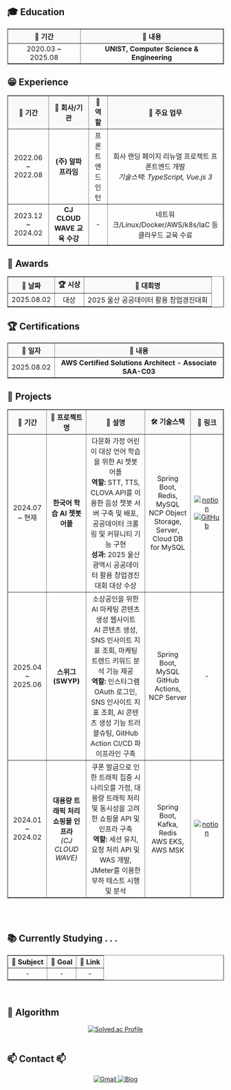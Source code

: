 

<!-- ====================================================================
     Education 섹션 - 학력 정보
==================================================================== -->
<h2>🎓 Education </h2>
<table border="1" cellspacing="0" cellpadding="12" style="border-collapse: collapse; width: 100%;">
  <thead>
    <tr style="background-color: #f8f9fa;">
      <th align="center">📅 기간</th>
      <th align="center">🏫 내용</th>
  </thead>
  <tbody>
    <tr>
      <td align="center">
        2020.03 ~ 2025.08
      </td>
      <td align="center">
        <b>UNIST, Computer Science & Engineering</b>
      </td>
    </tr>
  </tbody>
</table>

<!-- -->
<h2> 😁 Experience </h2>
<table border="1" cellspacing="0" cellpadding="12" style="border-collapse: collapse; width: 100%;">
  <thead>
    <tr style="background-color: #f8f9fa;">
      <th align="center">📅 기간</th>
      <th align="center">🏢 회사/기관</th>
      <th align="center">💼 역할</th>
      <th align="center">📝 주요 업무</th>
    </tr>
  </thead>
  <tbody>
    <tr>
      <td align="center">
        2022.06 ~ 2022.08
      </td>
      <td align="center">
        <b>(주) 알파프라임</b>
      </td>
      <td align="center">
        프론트엔드 인턴
      </td>
      <td align="center">
        회사 랜딩 페이지 리뉴얼 프로젝트 프론트엔드 개발<br>
        <em>기술스택: TypeScript, Vue.js 3</em>
      </td>
    </tr>
    <tr>
      <td align="center">
        2023.12 ~ 2024.02
      </td>
      <td align="center">
        <b>CJ CLOUD WAVE 교육 수강</b>
      </td>
      <td align="center">
        -
      </td>
      <td align="center">
        네트워크/Linux/Docker/AWS/k8s/IaC 등 클라우드 교육 수료
      </td>
    </tr>
  </tbody>
</table>
<!-- ====================================================================
     Awards 섹션 - 수상 이력
==================================================================== -->
<h2>🏅 Awards</h2>
<table border="1" cellspacing="0" cellpadding="12" style="border-collapse: collapse; width: 100%;">
  <thead>
    <tr style="background-color: #f8f9fa;">
      <th align="center">📅 날짜</th>
      <th align="center">🏆 시상</th>
      <th align="center">🎯 대회명</th>
    </tr>
  </thead>
  <tbody>
    <tr>
      <td align="center">
        2025.08.02
      </td>
      <td align="center">
        대상
      </td>
      <td align="center">
        2025 울산 공공데이터 활용 창업경진대회 
      </td>
    </tr>
  </tbody>
</table>

<!-- ====================================================================
     Certifications 섹션 - 자격증 정보
==================================================================== -->
<h2>🏆 Certifications</h2>
<table border="1" cellspacing="0" cellpadding="12" style="border-collapse: collapse; width: 100%;">
  <thead>
    <tr style="background-color: #f8f9fa;">
      <th align="center">📅 일자</th>
      <th align="center">📜 내용</th>
    </tr>
  </thead>
  <tbody>
    <!-- AWS Solutions Architect 자격증 -->
    <tr>
      <td align="center">
        2025.08.02
      </td>
      <td align="center">
        <b> AWS Certified Solutions Architect - Associate
SAA-C03 </b>
      </td>
    </tr>
    
  </tbody>
</table>

<!-- ====================================================================
     Projects 섹션 - 프로젝트 경험
==================================================================== -->
<h2>💼 Projects</h2>
<table border="1" cellspacing="0" cellpadding="12" style="border-collapse: collapse; width: 100%;">
  <thead>
    <tr style="background-color: #f8f9fa;">
      <th align="center">📅 기간</th>
      <th align="center">📱 프로젝트명</th>
      <th align="center">📝 설명</th>
      <th align="center">🛠️ 기술스택</th>
      <th align="center">🔗 링크</th>
    </tr>
  </thead>
  <tbody>
    <!-- 한국어 학습 AI 챗봇 어플 -->
    <tr>
      <td align="center">
        2024.07 ~ 현재
      </td>
      <td align="center">
        <b>한국어 학습 AI 챗봇 어플</b>
      </td>
      <td align="center">
        다문화 가정 어린이 대상 언어 학습을 위한 AI 챗봇 어플<br>
        <b>역할:</b> STT, TTS, CLOVA API를 이용한 음성 챗봇 서버 구축 및 배포, 공공데이터 크롤링 및 커뮤니티 기능 구현<br>
        <b>성과:</b> 2025 울산광역시 공공데이터 활용 창업경진대회 대상 수상 
      </td>
      <td align="center">
        Spring Boot, Redis, MySQL<br>
        NCP Object Storage, Server, Cloud DB for MySQL
      </td>
      <td align="center">
        <a href=https://canyon-singer-366.notion.site/22f8ba59063a807ea376dac626061406?source=copy_link>
          <img src="https://img.shields.io/badge/Notion-000000?style=flat-square&logo=notion&logoColor=white" alt="notion">
        </a>
        <a href="https://github.com/00data-team00/server">
          <img src="https://img.shields.io/badge/GitHub-181717?style=flat-square&logo=github&logoColor=white" alt="GitHub">
        </a>
      </td>
    </tr>
    <!-- AI 마케팅 콘텐츠 생성 웹사이트 (스위그) -->
    <tr>
      <td align="center">
        2025.04 ~ 2025.06
      </td>
      <td align="center">
        <b>스위그 (SWYP)</b>
      </td>
      <td align="center">
        소상공인을 위한 AI 마케팅 콘텐츠 생성 웹사이트<br>
        AI 콘텐츠 생성, SNS 인사이트 지표 조회, 마케팅 트렌드 키워드 분석 기능 제공<br>
        <b>역할:</b> 인스타그램 OAuth 로그인, SNS 인사이트 지표 조회, AI 콘텐츠 생성 기능 트러블슈팅, GitHub Action CI/CD 파이프라인 구축
      </td>
      <td align="center">
        Spring Boot, MySQL<br>
        GitHub Actions, NCP Server
      </td>
      <td align="center">
        - 
      </td>
    </tr>
    <!-- CJ CLOUD WAVE 프로젝트 -->
    <tr>
      <td align="center">
        2024.01 ~ 2024.02
      </td>
      <td align="center">
        <b>대용량 트래픽 처리 쇼핑몰 인프라</b><br>
        <em>(CJ CLOUD WAVE)</em>
      </td>
      <td align="center">
        쿠폰 발급으로 인한 트래픽 집중 시나리오를 가정, 대용량 트래픽 처리 및 동시성을 고려한 쇼핑몰 API 및 인프라 구축<br>
        <b>역할:</b> 세션 유지, 요청 처리 API 및 WAS 개발, JMeter를 이용한 부하 테스트 시행 및 분석
      </td>
      <td align="center">
        Spring Boot, Kafka, Redis<br>
        AWS EKS, AWS MSK
      </td>
      <td align="center">
        <a href=https://canyon-singer-366.notion.site/CJ-CLOUD-WAVE-1b98ba59063a8068a7f4ce7d979475fd?source=copy_link>
          <img src="https://img.shields.io/badge/Notion-000000?style=flat-square&logo=notion&logoColor=white" alt="notion">
        </a>
      </td>
    </tr>
  </tbody>
</table>
<br><br>

<!-- ====================================================================
     Currently Studying 섹션 - 현재 학습 중인 내용
==================================================================== -->
<h2>📚 Currently Studying . . .</h2>
<table border="1" cellspacing="0" cellpadding="12" style="border-collapse: collapse; width: 100%;">
  <thead>
    <tr style="background-color: #f8f9fa;">
      <th align="center">📖 Subject</th>
      <th align="center">🎯 Goal</th>
      <th align="center">🔗 Link</th>
    </tr>
  </thead>
  <tbody>
    <!-- !!!!!!!!!!!!!!!!!!!!!!!!!! -->
    <tr>
      <td align="center">
        -    
      </td>
      <td align="center">
        -
      </td>
      <td align="center">
        -
      </td>
    </tr>
  </tbody>
</table>

<br>

<!-- ====================================================================
     Algorithm 섹션 - 알고리즘 문제해결 능력
==================================================================== -->
<h2 align="left">🧮 Algorithm</h2>
<div align="center">
  <a href="https://solved.ac/cheera011">
    <img src="http://mazassumnida.wtf/api/v2/generate_badge?boj=cheera011" alt="Solved.ac Profile">
  </a>
</div>

<br>


<!-- ====================================================================
     Contact 섹션 - 연락처 및 소셜 링크
==================================================================== -->
<h2 align="left">📫 Contact 📫</h2>
<div align="center">
  <!-- 이메일 링크 -->
  <a href="mailto:dlsoso1@unist.ac.kr">
    <img src="https://img.shields.io/badge/Gmail-EA4335?style=for-the-badge&logo=gmail&logoColor=white" alt="Gmail">
  </a>
  <!-- 개인 블로그 링크 -->
  <a href="https://blog.naver.com/dlsoso1">
    <img src="https://img.shields.io/badge/Blog-FF5722?style=for-the-badge&logo=blogger&logoColor=white" alt="Blog">
  </a>
</div>

<br><br>
